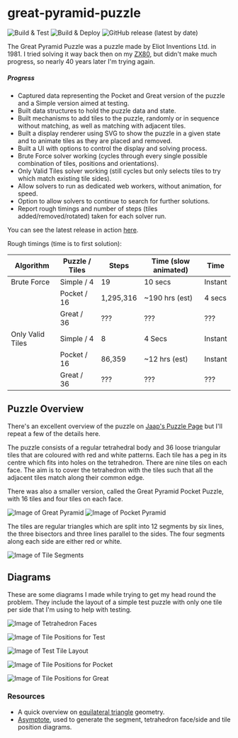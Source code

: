 # great-pyramid-puzzle

![Build & Test](https://github.com/RatJuggler/great-pyramid-puzzle/workflows/Build%20&%20Test/badge.svg)
![Build & Deploy](https://github.com/RatJuggler/great-pyramid-puzzle/workflows/Build%20&%20Deploy/badge.svg)
![GitHub release (latest by date)](https://img.shields.io/github/v/release/RatJuggler/great-pyramid-puzzle)

The Great Pyramid Puzzle was a puzzle made by Eliot Inventions Ltd. in 1981. I tried solving it way back then on my 
[ZX80](https://en.wikipedia.org/wiki/ZX80), but didn't make much progress, so nearly 40 years later I'm trying again.

##### Progress
- Captured data representing the Pocket and Great version of the puzzle and a Simple version aimed at testing.
- Built data structures to hold the puzzle data and state.
- Built mechanisms to add tiles to the puzzle, randomly or in sequence without matching, as well as matching with adjacent tiles. 
- Built a display renderer using SVG to show the puzzle in a given state and to animate tiles as they are placed and removed.
- Built a UI with options to control the display and solving process.
- Brute Force solver working (cycles through every single possible combination of tiles, positions and orientations).
- Only Valid Tiles solver working (still cycles but only selects tiles to try which match existing tile sides).
- Allow solvers to run as dedicated web workers, without animation, for speed.
- Option to allow solvers to continue to search for further solutions.
- Report rough timings and number of steps (tiles added/removed/rotated) taken for each solver run.

You can see the latest release in action [here](https://ratjuggler.github.io/great-pyramid-puzzle/).

Rough timings (time is to first solution):

| Algorithm        | Puzzle / Tiles | Steps     | Time (slow animated) | Time    |
| ---------------- | -------------- | --------- | -------------------- | ------- |
| Brute Force      | Simple / 4     | 19        | 10 secs              | Instant |
|                  | Pocket / 16    | 1,295,316 | ~190 hrs (est)       | 4 secs  |
|                  | Great / 36     | ???       | ???                  | ???     |
| Only Valid Tiles | Simple / 4     | 8         | 4 Secs               | Instant |
|                  | Pocket / 16    | 86,359    | ~12 hrs (est)        | Instant |
|                  | Great / 36     | ???       | ???                  | ???     |

## Puzzle Overview
There's an excellent overview of the puzzle on [Jaap's Puzzle Page](https://www.jaapsch.net/puzzles/pyramid.htm) but I'll repeat a
few of the details here.

The puzzle consists of a regular tetrahedral body and 36 loose triangular tiles that are coloured with red and white patterns. 
Each tile has a peg in its centre which fits into holes on the tetrahedron. There are nine tiles on each face. The aim is to cover
the tetrahedron with the tiles such that all the adjacent tiles match along their common edge.

There was also a smaller version, called the Great Pyramid Pocket Puzzle, with 16 tiles and four tiles on each face.

![Image of Great Pyramid](https://raw.githubusercontent.com/RatJuggler/great-pyramid-puzzle/main/images/great-pyramid.jpg)
![Image of Pocket Pyramid](https://raw.githubusercontent.com/RatJuggler/great-pyramid-puzzle/main/images/pocket-pyramid.jpg)

The tiles are regular triangles which are split into 12 segments by six lines, the three bisectors and three lines parallel to the
sides. The four segments along each side are either red or white.

![Image of Tile Segments](https://raw.githubusercontent.com/RatJuggler/great-pyramid-puzzle/main/images/tile-segments.svg)

## Diagrams
These are some diagrams I made while trying to get my head round the problem. They include the layout of a simple test puzzle with
only one tile per side that I'm using to help with testing.

![Image of Tetrahedron Faces](https://raw.githubusercontent.com/RatJuggler/great-pyramid-puzzle/main/images/tetrahedron-faces.svg)

![Image of Tile Positions for Test](https://raw.githubusercontent.com/RatJuggler/great-pyramid-puzzle/main/images/tile-positions-test.svg)

![Image of Test Tile Layout](https://raw.githubusercontent.com/RatJuggler/great-pyramid-puzzle/main/images/tile-test-layout.svg)

![Image of Tile Positions for Pocket](https://raw.githubusercontent.com/RatJuggler/great-pyramid-puzzle/main/images/tile-positions-pocket.svg)

![Image of Tile Positions for Great](https://raw.githubusercontent.com/RatJuggler/great-pyramid-puzzle/main/images/tile-positions-great.svg)

### Resources
- A quick overview on [equilateral triangle](https://en.wikipedia.org/wiki/Equilateral_triangle) geometry.
- [Asymptote](https://asymptote.sourceforge.io/), used to generate the segment, tetrahedron face/side and tile position diagrams.
